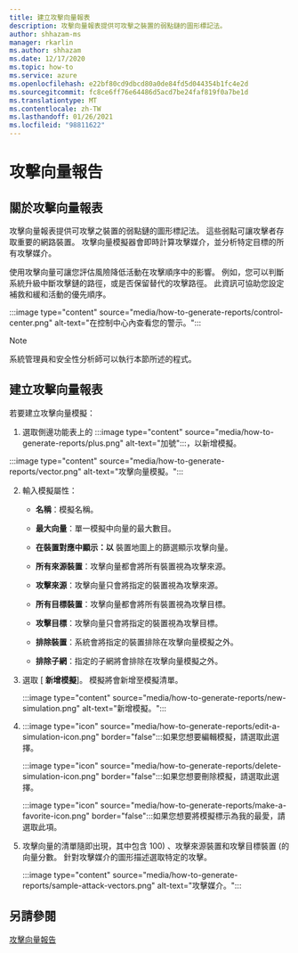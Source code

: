```yaml
---
title: 建立攻擊向量報表
description: 攻擊向量報表提供可攻擊之裝置的弱點鏈的圖形標記法。
author: shhazam-ms
manager: rkarlin
ms.author: shhazam
ms.date: 12/17/2020
ms.topic: how-to
ms.service: azure
ms.openlocfilehash: e22bf80cd9dbcd80a0de84fd5d044354b1fc4e2d
ms.sourcegitcommit: fc8ce6ff76e64486d5acd7be24faf819f0a7be1d
ms.translationtype: MT
ms.contentlocale: zh-TW
ms.lasthandoff: 01/26/2021
ms.locfileid: "98811622"
---
```

# <a name="attack-vector-reporting"></a>攻擊向量報告

## <a name="about-attack-vector-reports"></a>關於攻擊向量報表

攻擊向量報表提供可攻擊之裝置的弱點鏈的圖形標記法。 這些弱點可讓攻擊者存取重要的網路裝置。 攻擊向量模擬器會即時計算攻擊媒介，並分析特定目標的所有攻擊媒介。

使用攻擊向量可讓您評估風險降低活動在攻擊順序中的影響。 例如，您可以判斷系統升級中斷攻擊鏈的路徑，或是否保留替代的攻擊路徑。 此資訊可協助您設定補救和緩和活動的優先順序。

:::image type="content" source="media/how-to-generate-reports/control-center.png" alt-text="在控制中心內查看您的警示。":::

> [!NOTE]
> 系統管理員和安全性分析師可以執行本節所述的程式。

## <a name="create-an-attack-vector-report"></a>建立攻擊向量報表

若要建立攻擊向量模擬：

1. 選取側邊功能表上的 :::image type="content" source="media/how-to-generate-reports/plus.png" alt-text="加號":::，以新增模擬。

 :::image type="content" source="media/how-to-generate-reports/vector.png" alt-text="攻擊向量模擬。":::

2. 輸入模擬屬性：

   - **名稱**：模擬名稱。

   - **最大向量**：單一模擬中向量的最大數目。

   - **在裝置對應中顯示：以** 裝置地圖上的篩選顯示攻擊向量。

   - **所有來源裝置**：攻擊向量都會將所有裝置視為攻擊來源。

   - **攻擊來源**：攻擊向量只會將指定的裝置視為攻擊來源。

   - **所有目標裝置**：攻擊向量都會將所有裝置視為攻擊目標。

   - **攻擊目標**：攻擊向量只會將指定的裝置視為攻擊目標。

   - **排除裝置**：系統會將指定的裝置排除在攻擊向量模擬之外。

   - **排除子網**：指定的子網將會排除在攻擊向量模擬之外。

3. 選取 [ **新增模擬**]。 模擬將會新增至模擬清單。

   :::image type="content" source="media/how-to-generate-reports/new-simulation.png" alt-text="新增模擬。":::

4. :::image type="icon" source="media/how-to-generate-reports/edit-a-simulation-icon.png" border="false":::如果您想要編輯模擬，請選取此選擇。

   :::image type="icon" source="media/how-to-generate-reports/delete-simulation-icon.png" border="false":::如果您想要刪除模擬，請選取此選擇。

   :::image type="icon" source="media/how-to-generate-reports/make-a-favorite-icon.png" border="false":::如果您想要將模擬標示為我的最愛，請選取此項。

5. 攻擊向量的清單隨即出現，其中包含 100) 、攻擊來源裝置和攻擊目標裝置 (的向量分數。 針對攻擊媒介的圖形描述選取特定的攻擊。

   :::image type="content" source="media/how-to-generate-reports/sample-attack-vectors.png" alt-text="攻擊媒介。":::

## <a name="see-also"></a>另請參閱

[攻擊向量報告](how-to-create-attack-vector-reports.md)


